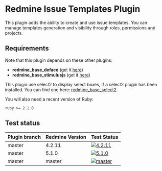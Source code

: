 Redmine Issue Templates Plugin
======================

This plugin adds the ability to create and use issue templates.
You can manage templates generation and visibility through roles, permissions and projects.

## Requirements

Note that this plugin depends on these other plugins:
* **redmine_base_deface** (get it [here](https://github.com/jbbarth/redmine_base_deface))
* **redmine_base_stimulusjs** (get it [here](https://github.com/nanego/redmine_base_stimulusjs))

This plugin use select2 to display select boxes, if a select2 plugin has been installed. You can find one here: [redmine_base_select2](https://github.com/jbbarth/redmine_base_select2).

You will also need a recent version of Ruby:

    ruby >= 2.1.0
    
## Test status

|Plugin branch| Redmine Version | Test Status       |
|-------------|-----------------|-------------------|
|master       | 4.2.11          | [![4.2.11][1]][5] |
|master       | 5.1.0           | [![5.1.0][2]][5]  |
|master       | master          | [![master][4]][5] |

[1]: https://github.com/nanego/redmine_templates/actions/workflows/4_2_11.yml/badge.svg
[2]: https://github.com/nanego/redmine_templates/actions/workflows/5_1_0.yml/badge.svg
[4]: https://github.com/nanego/redmine_templates/actions/workflows/master.yml/badge.svg
[5]: https://github.com/nanego/redmine_templates/actions
